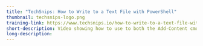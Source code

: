 ```yaml
---
title: "TechSnips: How to Write to a Text File with PowerShell"
thumbnail: techsnips-logo.png
training-link: https://www.techsnips.io/how-to-write-to-a-text-file-with-powershell
short-description: Video showing how to use to both the Add-Content cmdlet and .NET to write to large files in PowerShell.
long-description:
---
```


